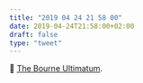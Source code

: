 ```yaml
---
title: "2019 04 24 21 58 00"
date: 2019-04-24T21:58:00+02:00
draft: false
type: "tweet"
---
```

&#127909; [The Bourne Ultimatum](https://en.wikipedia.org/wiki/The_Bourne_Ultimatum_(film)).


